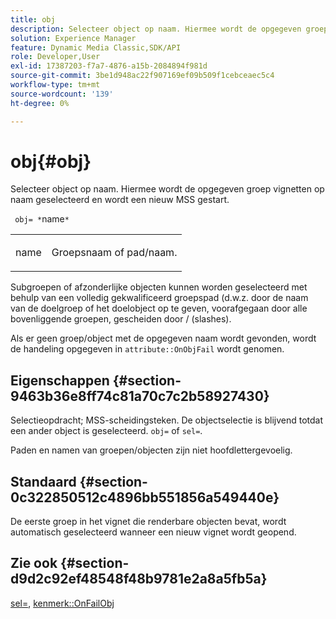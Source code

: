 ```yaml
---
title: obj
description: Selecteer object op naam. Hiermee wordt de opgegeven groep vignetten op naam geselecteerd en wordt een nieuw MSS gestart.
solution: Experience Manager
feature: Dynamic Media Classic,SDK/API
role: Developer,User
exl-id: 17387203-f7a7-4876-a15b-2084894f981d
source-git-commit: 3be1d948ac22f907169ef09b509f1cebceaec5c4
workflow-type: tm+mt
source-wordcount: '139'
ht-degree: 0%

---
```


# obj{#obj}

Selecteer object op naam. Hiermee wordt de opgegeven groep vignetten op naam geselecteerd en wordt een nieuw MSS gestart.

` obj= *`name`*`

<table id="simpletable_6E0DA6CBCDCF4CDDAFA5A4C38E0D5FC5"> 
 <tr class="strow"> 
  <td class="stentry"> <p> <span class="codeph"> <span class="varname"> name </span> </span> </p> </td> 
  <td class="stentry"> <p>Groepsnaam of pad/naam. </p> </td> 
 </tr> 
</table>

Subgroepen of afzonderlijke objecten kunnen worden geselecteerd met behulp van een volledig gekwalificeerd groepspad (d.w.z. door de naam van de doelgroep of het doelobject op te geven, voorafgegaan door alle bovenliggende groepen, gescheiden door / (slashes).

Als er geen groep/object met de opgegeven naam wordt gevonden, wordt de handeling opgegeven in `attribute::OnObjFail` wordt genomen.

## Eigenschappen {#section-9463b36e8ff74c81a70c7c2b58927430}

Selectieopdracht; MSS-scheidingsteken. De objectselectie is blijvend totdat een ander object is geselecteerd. `obj=` of `sel=`.

Paden en namen van groepen/objecten zijn niet hoofdlettergevoelig.

## Standaard {#section-0c322850512c4896bb551856a549440e}

De eerste groep in het vignet die renderbare objecten bevat, wordt automatisch geselecteerd wanneer een nieuw vignet wordt geopend.

## Zie ook {#section-d9d2c92ef48548f48b9781e2a8a5fb5a}

[sel=](../../../../../ir-api/http-protocol/image-rendering-api-ref/c-ir-http-protocol-ref/c-ir-http-protocol-command-reference/r-ir-sel.md#reference-01322c58d414481385c29fcdd27a090b), [kenmerk::OnFailObj](../../../../../ir-api/material-cat/image-rendering-api-ref/c-ir-material-catalog/c-ir-attributes-reference/r-ir-onfailobj.md#reference-4c6ba90418e84da5831f8573bbbf2c8d)
